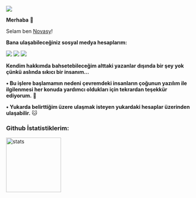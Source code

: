 ![](https://komarev.com/ghpvc/?username=novasy&color=brightgreen)

**Merhaba** 👋

Selam ben [Novasy](http://https://github.com/novasy "Novasy")!

**Bana ulaşabileceğiniz sosyal medya hesaplarım:**

 [![](https://cdn.discordapp.com/attachments/806690258086658090/823829343499321384/68747470733a2f2f696d672e736869656c64732e696f2f62616467652f646973636f72642532302d3732383944412e737667.png)](https://discord.com/users/729226812776906832) [![](https://cdn.discordapp.com/attachments/806690258086658090/823829296912269364/68747470733a2f2f696d672e736869656c64732e696f2f62616467652f4769744875622532302d3139313731372e7376673f.png)](https://github.com/novasy) [![](https://cdn.discordapp.com/attachments/806690258086658090/823829272291573760/68747470733a2f2f696d672e736869656c64732e696f2f62616467652f494e5354414752414d2532302d4443333137352e73.png)](https://www.instagram.com/novasyy/) 
 
**Kendim hakkımda bahsetebileceğim alttaki yazanlar dışında bir şey yok çünkü aslında sıkıcı bir insanım...**

**• Bu işlere başlamamın nedeni çevremdeki insanların çoğunun yazılım ile ilgilenmesi her konuda yardımcı oldukları için tekrardan teşekkür ediyorum.** 💖

**• Yukarda belirttiğim üzere ulaşmak isteyen yukardaki hesaplar üzerinden ulaşabilir.** 🐱‍

</p>
<h3 align="left">Github İstatistiklerim:</h3>
<p align="left">
   <img src="https://github-readme-stats.vercel.app/api?username=novasy&count_private=true&show_icons=true&theme=dark&hide_border=true" width="%100" height="150px" alt="stats" />
</p>

